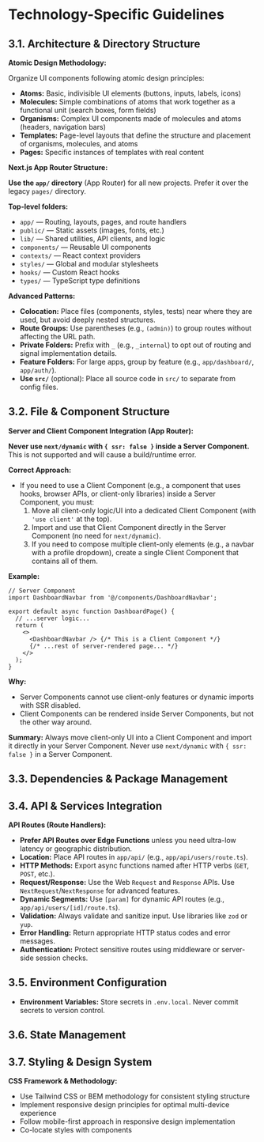 # Technology-Specific Guidelines

## 3.1. Architecture & Directory Structure

**Atomic Design Methodology:**

Organize UI components following atomic design principles:

- **Atoms:** Basic, indivisible UI elements (buttons, inputs, labels, icons)
- **Molecules:** Simple combinations of atoms that work together as a functional unit (search boxes, form fields)
- **Organisms:** Complex UI components made of molecules and atoms (headers, navigation bars)
- **Templates:** Page-level layouts that define the structure and placement of organisms, molecules, and atoms
- **Pages:** Specific instances of templates with real content

**Next.js App Router Structure:**

**Use the `app/` directory** (App Router) for all new projects. Prefer it over the legacy `pages/` directory.

**Top-level folders:**

- `app/` — Routing, layouts, pages, and route handlers
- `public/` — Static assets (images, fonts, etc.)
- `lib/` — Shared utilities, API clients, and logic
- `components/` — Reusable UI components
- `contexts/` — React context providers
- `styles/` — Global and modular stylesheets
- `hooks/` — Custom React hooks
- `types/` — TypeScript type definitions

**Advanced Patterns:**

- **Colocation:** Place files (components, styles, tests) near where they are used, but avoid deeply nested structures.
- **Route Groups:** Use parentheses (e.g., `(admin)`) to group routes without affecting the URL path.
- **Private Folders:** Prefix with `_` (e.g., `_internal`) to opt out of routing and signal implementation details.
- **Feature Folders:** For large apps, group by feature (e.g., `app/dashboard/`, `app/auth/`).
- **Use `src/`** (optional): Place all source code in `src/` to separate from config files.

## 3.2. File & Component Structure

**Server and Client Component Integration (App Router):**

**Never use `next/dynamic` with `{ ssr: false }` inside a Server Component.** This is not supported and will cause a build/runtime error.

**Correct Approach:**

- If you need to use a Client Component (e.g., a component that uses hooks, browser APIs, or client-only libraries) inside a Server Component, you must:
  1. Move all client-only logic/UI into a dedicated Client Component (with `'use client'` at the top).
  2. Import and use that Client Component directly in the Server Component (no need for `next/dynamic`).
  3. If you need to compose multiple client-only elements (e.g., a navbar with a profile dropdown), create a single Client Component that contains all of them.

**Example:**

```tsx
// Server Component
import DashboardNavbar from '@/components/DashboardNavbar';

export default async function DashboardPage() {
  // ...server logic...
  return (
    <>
      <DashboardNavbar /> {/* This is a Client Component */}
      {/* ...rest of server-rendered page... */}
    </>
  );
}
```

**Why:**

- Server Components cannot use client-only features or dynamic imports with SSR disabled.
- Client Components can be rendered inside Server Components, but not the other way around.

**Summary:**
Always move client-only UI into a Client Component and import it directly in your Server Component. Never use `next/dynamic` with `{ ssr: false }` in a Server Component.

## 3.3. Dependencies & Package Management

## 3.4. API & Services Integration

**API Routes (Route Handlers):**

- **Prefer API Routes over Edge Functions** unless you need ultra-low latency or geographic distribution.
- **Location:** Place API routes in `app/api/` (e.g., `app/api/users/route.ts`).
- **HTTP Methods:** Export async functions named after HTTP verbs (`GET`, `POST`, etc.).
- **Request/Response:** Use the Web `Request` and `Response` APIs. Use `NextRequest`/`NextResponse` for advanced features.
- **Dynamic Segments:** Use `[param]` for dynamic API routes (e.g., `app/api/users/[id]/route.ts`).
- **Validation:** Always validate and sanitize input. Use libraries like `zod` or `yup`.
- **Error Handling:** Return appropriate HTTP status codes and error messages.
- **Authentication:** Protect sensitive routes using middleware or server-side session checks.

## 3.5. Environment Configuration

- **Environment Variables:** Store secrets in `.env.local`. Never commit secrets to version control.

## 3.6. State Management

## 3.7. Styling & Design System

**CSS Framework & Methodology:**

- Use Tailwind CSS or BEM methodology for consistent styling structure
- Implement responsive design principles for optimal multi-device experience
- Follow mobile-first approach in responsive design implementation
- Co-locate styles with components
